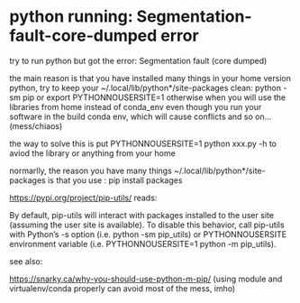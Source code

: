# python running: Segmentation-fault-core-dumped error
try to run python but got the error: Segmentation fault (core dumped)

the main reason is that you have installed many things in your home version python, try to keep your ~/.local/lib/python*/site-packages clean: python -sm pip or export PYTHONNOUSERSITE=1
otherwise when you will use the libraries from home instead of conda_env even though you run your software in the build conda env, which will cause conflicts and so on...(mess/chiaos)

the way to solve this is put PYTHONNOUSERSITE=1 python xxx.py -h to aviod the library or anything from your home

normarlly, the reason you have many things  ~/.local/lib/python*/site-packages is that you use : pip install packages

https://pypi.org/project/pip-utils/ reads:

By default, pip-utils will interact with packages installed to the user site (assuming the user site is available). To disable this behavior, call pip-utils with Python’s -s option (i.e. python -sm pip_utils) or PYTHONNOUSERSITE environment variable (i.e. PYTHONNOUSERSITE=1 python -m pip_utils).


see also:

https://snarky.ca/why-you-should-use-python-m-pip/ (using module and virtualenv/conda properly can avoid most of the mess, imho)

